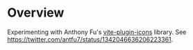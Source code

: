 # Overview

Experimenting with Anthony Fu's [vite-plugin-icons](https://github.com/antfu/vite-plugin-icons) library. See https://twitter.com/antfu7/status/1342046636206223361.

